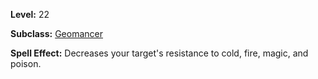 <!-- TITLE: Spell: Malaise -->
<!-- SUBTITLE:  -->

**Level:** 22

**Subclass:** [Geomancer](geomancer)

**Spell Effect:** Decreases your target's resistance to cold, fire, magic, and poison.